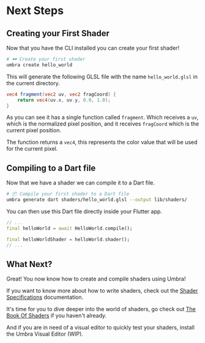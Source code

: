 # Next Steps

## Creating your First Shader

Now that you have the CLI installed you can create your first shader!

```bash
# 🕶️ Create your first shader
umbra create hello_world
```

This will generate the following GLSL file with the name `hello_world.glsl` in the current directory.

```glsl
vec4 fragment(vec2 uv, vec2 fragCoord) {
    return vec4(uv.x, uv.y, 0.0, 1.0);
}
```

As you can see it has a single function called `fragment`. Which receives a `uv`, which is the normalized pixel position, 
and it receives `fragCoord` which is the current pixel position.

The function returns a `vec4`, this represents the color value that will be used for the current pixel.

## Compiling to a Dart file

Now that we have a shader we can compile it to a Dart file.

```bash
# 📦 Compile your first shader to a Dart file
umbra generate dart shaders/hello_world.glsl --output lib/shaders/
```

You can then use this Dart file directly inside your Flutter app.

```dart
// ...
final helloWorld = await HelloWorld.compile();

final helloWorldShader = helloWorld.shader();
// ...
```

## What Next?

Great! You now know how to create and compile shaders using Umbra!

If you want to know more about how to write shaders, check out the [Shader Specifications](https://github.com/wolfenrain/umbra/tree/main/docs/shader-specifications) 
documentation.

It's time for you to dive deeper into the world of shaders, go check out [The Book Of Shaders](https://thebookofshaders.com) if you haven't already.

And if you are in need of a visual editor to quickly test your shaders, install the Umbra Visual Editor (WIP).
